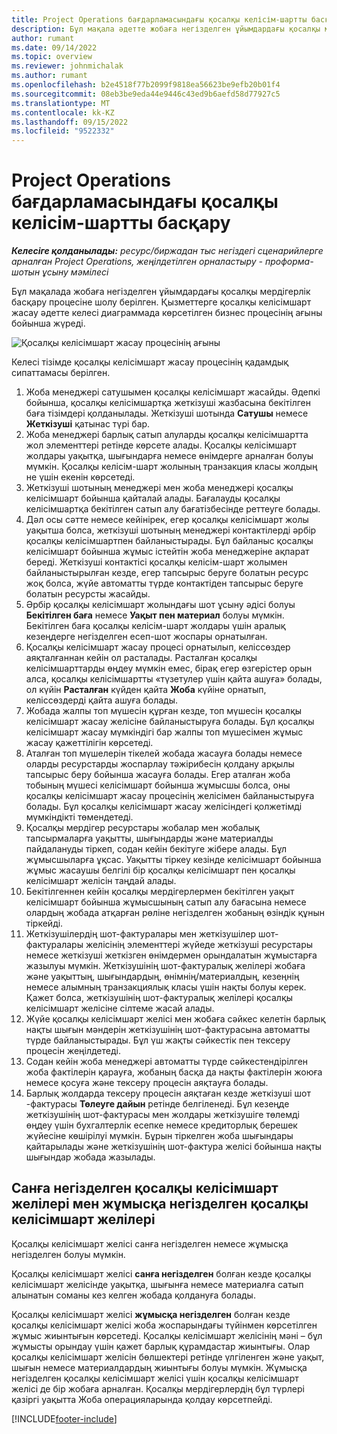 ```yaml
---
title: Project Operations бағдарламасындағы қосалқы келісім-шартты басқару
description: Бұл мақала әдетте жобаға негізделген ұйымдардағы қосалқы мердігерлік басқару процесіне шолу жасайды.
author: rumant
ms.date: 09/14/2022
ms.topic: overview
ms.reviewer: johnmichalak
ms.author: rumant
ms.openlocfilehash: b2e4518f77b2099f9818ea56623be9efb20b01f4
ms.sourcegitcommit: 08eb3be9eda44e9446c43ed9b6aefd58d77927c5
ms.translationtype: MT
ms.contentlocale: kk-KZ
ms.lasthandoff: 09/15/2022
ms.locfileid: "9522332"
---
```

# <a name="subcontract-management-in-project-operations"></a>Project Operations бағдарламасындағы қосалқы келісім-шартты басқару


_**Келесіге қолданылады:** ресурс/биржадан тыс негіздегі сценарийлерге арналған Project Operations, жеңілдетілген орналастыру - проформа-шотын ұсыну мәмілесі_

Бұл мақалада жобаға негізделген ұйымдардағы қосалқы мердігерлік басқару процесіне шолу берілген. Қызметтерге қосалқы келісімшарт жасау әдетте келесі диаграммада көрсетілген бизнес процесінің ағыны бойынша жүреді.

![Қосалқы келісімшарт жасау процесінің ағыны](../media/SubcontractingProcessFlow.png)

Келесі тізімде қосалқы келісімшарт жасау процесінің қадамдық сипаттамасы берілген.

1. Жоба менеджері сатушымен қосалқы келісімшарт жасайды. Әдепкі бойынша, қосалқы келісімшартқа жеткізуші жазбасына бекітілген баға тізімдері қолданылады. Жеткізуші шотында **Сатушы** немесе **Жеткізуші** қатынас түрі бар.
2. Жоба менеджері барлық сатып алуларды қосалқы келісімшартта жол элементтері ретінде көрсете алады. Қосалқы келісімшарт жолдары уақытқа, шығындарға немесе өнімдерге арналған болуы мүмкін. Қосалқы келісім-шарт жолының транзакция класы жолдың не үшін екенін көрсетеді.
3. Жеткізуші шотының менеджері мен жоба менеджері қосалқы келісімшарт бойынша қайталай алады. Бағалауды қосалқы келісімшартқа бекітілген сатып алу бағатізбесінде реттеуге болады.
4. Дәл осы сәтте немесе кейінірек, егер қосалқы келісімшарт жолы уақытша болса, жеткізуші шотының менеджері контактілерді әрбір қосалқы келісімшартпен байланыстырады. Бұл байланыс қосалқы келісімшарт бойынша жұмыс істейтін жоба менеджеріне ақпарат береді. Жеткізуші контактісі қосалқы келісім-шарт жолымен байланыстырылған кезде, егер тапсырыс беруге болатын ресурс жоқ болса, жүйе автоматты түрде контактіден тапсырыс беруге болатын ресурсты жасайды.
5. Әрбір қосалқы келісімшарт жолындағы шот ұсыну әдісі болуы **Бекітілген баға** немесе **Уақыт пен материал** болуы мүмкін. Бекітілген баға қосалқы келісім-шарт жолдары үшін аралық кезеңдерге негізделген есеп-шот жоспары орнатылған.
6.  Қосалқы келісімшарт жасау процесі орнатылып, келіссөздер аяқталғаннан кейін ол расталады. Расталған қосалқы келісімшарттарды өңдеу мүмкін емес, бірақ егер өзгерістер орын алса, қосалқы келісімшартты «түзетулер үшін қайта ашуға» болады, ол күйін **Расталған** күйден қайта **Жоба** күйіне орнатып, келіссөздерді қайта ашуға болады. 
7.  Жобада жалпы топ мүшесін құрған кезде, топ мүшесін қосалқы келісімшарт жасау желісіне байланыстыруға болады. Бұл қосалқы келісімшарт жасау мүмкіндігі бар жалпы топ мүшесімен жұмыс жасау қажеттілігін көрсетеді.
8.  Аталған топ мүшелерін тікелей жобада жасауға болады немесе оларды ресурстарды жоспарлау тәжірибесін қолдану арқылы тапсырыс беру бойынша жасауға болады. Егер аталған жоба тобының мүшесі келісімшарт бойынша жұмысшы болса, оны қосалқы келісімшарт жасау процесінің желісімен байланыстыруға болады. Бұл қосалқы келісімшарт жасау желісіндегі қолжетімді мүмкіндікті төмендетеді.
9.  Қосалқы мердігер ресурстары жобалар мен жобалық тапсырмаларға уақытты, шығындарды және материалды пайдалануды тіркеп, содан кейін бекітуге жібере алады. Бұл жұмысшыларға ұқсас. Уақытты тіркеу кезінде келісімшарт бойынша жұмыс жасаушы белгілі бір қосалқы келісімшарт пен қосалқы келісімшарт желісін таңдай алады.
10. Бекітілгеннен кейін қосалқы мердігерлермен бекітілген уақыт келісімшарт бойынша жұмысшының сатып алу бағасына немесе олардың жобада атқарған рөліне негізделген жобаның өзіндік құнын тіркейді.
11. Жеткізушілердің шот-фактуралары мен жеткізушілер шот-фактуралары желісінің элементтері жүйеде жеткізуші ресурстары немесе жеткізуші жеткізген өнімдермен орындалатын жұмыстарға жазылуы мүмкін. Жеткізушінің шот-фактуралық желілері жобаға және уақыттың, шығындардың, өнімнің/материалдың, кезеңнің немесе алымның транзакциялық класы үшін нақты болуы керек. Қажет болса, жеткізушінің шот-фактуралық желілері қосалқы келісімшарт желісіне сілтеме жасай алады.
12. Жүйе қосалқы келісімшарт желісі мен жобаға сәйкес келетін барлық нақты шығын мәндерін жеткізушінің шот-фактурасына автоматты түрде байланыстырады. Бұл үш жақты сәйкестік пен тексеру процесін жеңілдетеді.
13. Содан кейін жоба менеджері автоматты түрде сәйкестендірілген жоба фактілерін қарауға, жобаның басқа да нақты фактілерін жоюға немесе қосуға және тексеру процесін аяқтауға болады.
14. Барлық жолдарда тексеру процесін аяқтаған кезде жеткізуші шот -фактурасы **Төлеуге дайын** ретінде белгіленеді. Бұл кезеңде жеткізушінің шот-фактурасы мен жолдары жеткізушіге төлемді өңдеу үшін бухгалтерлік есепке немесе кредиторлық берешек жүйесіне көшірілуі мүмкін. Бұрын тіркелген жоба шығындары қайтарылады және жеткізушінің шот-фактура желісі бойынша нақты шығындар жобада жазылады.

## <a name="quantity-based-subcontract-lines-and-work-based-subcontract-lines"></a>Санға негізделген қосалқы келісімшарт желілері мен жұмысқа негізделген қосалқы келісімшарт желілері

Қосалқы келісімшарт желісі санға негізделген немесе жұмысқа негізделген болуы мүмкін. 

Қосалқы келісімшарт желісі **санға негізделген** болған кезде қосалқы келісімшарт желісінде уақытқа, шығынға немесе материалға сатып алынатын соманы кез келген жобада қолдануға болады.

Қосалқы келісімшарт желісі **жұмысқа негізделген** болған кезде қосалқы келісімшарт желісі жоба жоспарындағы түйінмен көрсетілген жұмыс жиынтығын көрсетеді. Қосалқы келісімшарт желісінің мәні – бұл жұмысты орындау үшін қажет барлық құрамдастар жиынтығы. Олар қосалқы келісімшарт желісін бөлшектері ретінде үлгіленген және уақыт, шығын немесе материалдардың жиынтығы болуы мүмкін. Жұмысқа негізделген қосалқы келісімшарт желісі үшін қосалқы келісімшарт желісі де бір жобаға арналған. Қосалқы мердігерлердің бұл түрлері қазіргі уақытта Жоба операцияларында қолдау көрсетпейді.

[!INCLUDE[footer-include](../../includes/footer-banner.md)]

